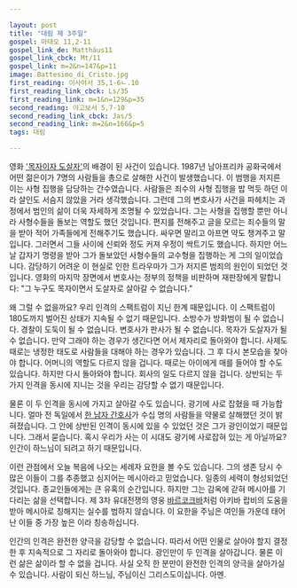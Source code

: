 ```yaml
---

layout: post
title: "대림 제 3주일"
gospel: 마태오 11,2-11
gospel_link_de: Matthäus11
gospel_link_cbck: Mt/11
gospel_link: m=2&n=147&p=11
image: Battesimo_di_Cristo.jpg
first_reading: 이사야서 35,1-6ㄴ.10
first_reading_link_cbck: Ls/35
first_reading_link: m=1&n=129&p=35
second_reading: 야고보서 5,7-10
second_reading_link_cbck: Jas/5 
second_reading_link: m=2&n=166&p=5
tags: 대림

---
```


영화 <a href="https://www.imdb.com/title/tt4627352/">'목자이자 도살자'</a>의
배경이 된 사건이 있습니다.
1987년 남아프리카 공화국에서 어떤 젊은이가
7명의 사람들을 총으로 살해한 사건이 발생했습니다.
이 범행을 저지른 이는 사형 집행을 담당하는 간수였습니다.
사람들은 죄수의 사형 집행을 밥 먹듯 하던 이라
살인도 서슴지
않았을 거라 생각했습니다.
그런데 그의 변호사가 사건을 파헤치는 과정에서
범인의 삶이 더욱 자세하게 조명될 수 있었습니다.
그는 사형을 집행할 뿐만 아니라
사형수들을 돌보는 역할도 했던 것입니다.
편지를 전해주고 글을 모르는 죄수들의 말을 받아 적어
가족들에게 전해주기도 했습니다.
싸우면 말리고 아프면 약도 챙겨주고 말입니다.
그러면서 그들 사이에 신뢰와 정도 커져
우정이 싹트기도 했습니다.
하지만 어느 날 갑자기 명령을 받아
그가 돌보았던 사형수들의 교수형을 집행하는 게
그의 일이었습니다.
감당하기 어려운 이 현실로 인한 트라우마가
그가 저지른 범죄의 원인이 되었던 것입니다.
영화의 마지막 장면에서 변호사는
정부의 정책을 비판하며 재판장에게 말합니다:
"그 누구도 목자이면서 도살자로 살아갈 수 없습니다."

왜 그럴 수 없을까요?
우리 인격의 스팩트럼이 지닌 한계 때문입니다.
이 스팩트럼이 180도까지 벌어진 상태가
지속될 수 없기 때문입니다.
소방수가 방화범이 될 수 없습니다.
경찰이 도둑이 될 수 없습니다.
변호사가 판사가 될 수 없습니다.
목자가 도살자가 될 수 없습니다.
만약 그래야 하는 경우가 생긴다면
어서 제자리로 돌아와야 합니다.
사제도 때로는 냉정한 태도로 사람들을 대해야 하는
경우가 있습니다.
그 후 다시 본모습을 찾아야 합니다.
어머니의 역할도 다르지 않을 겁니다.
때로는 아이에게 매를 들어야 할 수도 있습니다.
하지만 다시 돌아와야 합니다.
회사의 일도 다르지 않을 겁니다.
상반되는 두 가지 인격을 동시에 지니는 것을
우리는 감당할 수 없기 때문입니다.

물론 이 두 인격을 동시에 가지고 살아갈 수도 있습니다.
광기에 사로 잡혔을 때 가능합니다.
얼마 전 독일에서
<a href="https://en.wikipedia.org/wiki/Niels_H%C3%B6gel">한 남자 간호사</a>가
수십 명의 사람들을 약물로 살해했던 것이 밝혀졌습니다.
그 안에 상반된 인격이 동시에 있을 수 있었던 것은
그가 광인이었기 때문입니다.
그래서 묻습니다.
혹시 우리가 사는 이 시대도 광기에 사로잡혀 있는 게 아닐까요?
인간이 하느님이 되려고 하기 때문입니다.

이런 관점에서 오늘 복음에 나오는 세례자 요한을 볼 수도 있습니다.
그의 생존 당시 수많은 이들이 그를 추종했고
심지어는 메시아라고 믿었습니다.
일종의 세력이 형성되었던 것입니다.
종교인들에게는 큰 유혹의 순간입니다.
하지만 그는 감옥에 갇혀 메시아를 기다리는 삶을 선택합니다.
제 3차 유대전쟁의 영웅
<a href="https://ko.wikipedia.org/wiki/%EB%B0%94%EB%A5%B4_%EC%BD%94%ED%81%AC%EB%B0%94%EC%9D%98_%EB%82%9C">바르코크바</a>처럼
아키바 랍비의 도움을 받아 메시아로 칭해지는 실수를 범하지 않습니다.
이 요한을 주님은 여인들 가운데 태어난
이들 중 가장 높은 이라 칭송하십니다.

인간의 인격은 완전한 양극을 감당할 수 없습니다.
따라서 어떤 인물로
살아야 할지 결정한 후 지속적으로 그 자리로 돌아와야 합니다.
광인만이 두 인격을 살아갑니다.
물론 이런 삶은 삶이라 할 수 없을 겁니다.
사실 오직 한 분만이 완전한 인격의 양극을 살아가실 수 있습니다.
사람이 되신 하느님, 주님이신 그리스도이십니다. 아멘.
